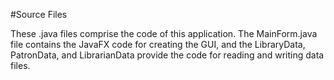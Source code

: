 #Source Files

These .java files comprise the code of this application. The MainForm.java file contains the JavaFX code for creating the GUI, and the LibraryData, PatronData, and LibrarianData provide the code for reading and writing data files.
